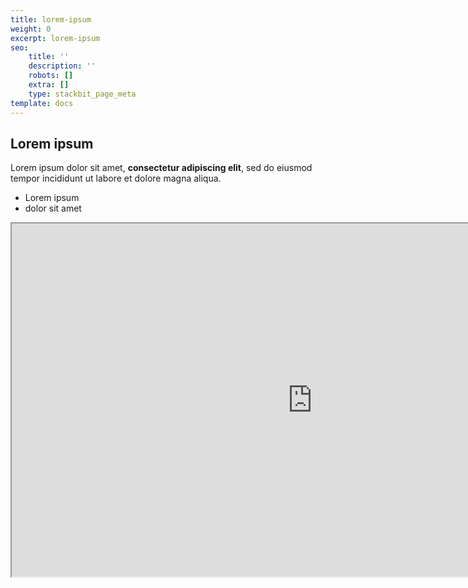 ```yaml
---
title: lorem-ipsum
weight: 0
excerpt: lorem-ipsum
seo:
    title: ''
    description: ''
    robots: []
    extra: []
    type: stackbit_page_meta
template: docs
---
```


## Lorem ipsum

Lorem ipsum dolor sit amet, **consectetur adipiscing elit**, sed do eiusmod tempor incididunt ut labore et dolore magna aliqua.

-   Lorem ipsum
-   dolor sit amet



<iframe src="https://golden-lobe-519.notion.site/Data-Structures-c3fe3debbe494b929ed2f20070b631f8" width="962px" height="565px" </iframe>